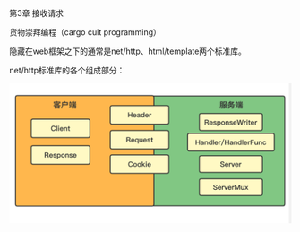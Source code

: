 第3章 接收请求

货物崇拜编程（cargo cult programming）

隐藏在web框架之下的通常是net/http、html/template两个标准库。



net/http标准库的各个组成部分：

![net_http](./images/net_http.png)